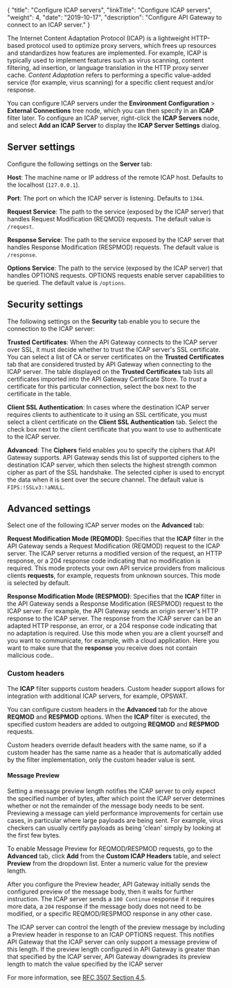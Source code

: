{
"title": "Configure ICAP servers",
"linkTitle": "Configure ICAP servers",
"weight": 4,
"date": "2019-10-17",
"description": "Configure API Gateway to connect to an ICAP server."
}

The Internet Content Adaptation Protocol (ICAP) is a lightweight HTTP-based protocol used to optimize proxy servers, which frees up resources and standardizes how features are implemented. For example, ICAP is typically used to implement features such as virus scanning, content filtering, ad insertion, or language translation in the HTTP proxy server cache. *Content Adaptation*
refers to performing a specific value-added service (for example, virus scanning) for a specific client request and/or response.

You can configure ICAP servers under the **Environment Configuration** > **External Connections**
tree node, which you can then specify in an **ICAP**
filter later. To configure an ICAP server, right-click the **ICAP Servers**
node, and select **Add an ICAP Server**
to display the **ICAP Server Settings**
dialog.

## Server settings

Configure the following settings on the **Server**
tab:

**Host**: The machine name or IP address of the remote ICAP host. Defaults to the localhost (`127.0.0.1`).

**Port**: The port on which the ICAP server is listening. Defaults to `1344`.

**Request Service**: The path to the service (exposed by the ICAP server) that handles Request Modification (REQMOD) requests. The default value is `/request`.

**Response Service**: The path to the service exposed by the ICAP server that handles Response Modification (RESPMOD) requests. The default value is `/response`.

**Options Service**: The path to the service (exposed by the ICAP server) that handles OPTIONS requests. OPTIONS requests enable server capabilities to be queried. The default value is `/options`.

## Security settings

The following settings on the **Security**
tab enable you to secure the connection to the ICAP server:

**Trusted Certificates**:
When the API Gateway connects to the ICAP server over SSL, it must decide whether to trust the ICAP server's SSL certificate. You can select a list of CA or server certificates on the **Trusted Certificates**
tab that are considered trusted by API Gateway when connecting to the ICAP server. The table displayed on the **Trusted Certificates**
tab lists all certificates imported into the API Gateway Certificate Store. To *trust*
a certificate for this particular connection, select the box next to the certificate in the table.

**Client SSL Authentication**:
In cases where the destination ICAP server requires clients to authenticate to it using an SSL certificate, you must select a client certificate on the **Client SSL Authentication**
tab. Select the check box next to the client certificate that you want to use to authenticate to the ICAP server.

**Advanced**:
The **Ciphers**
field enables you to specify the ciphers that API Gateway supports. API Gateway sends this list of supported ciphers to the destination ICAP server, which then selects the highest strength common cipher as part of the SSL handshake.
The selected cipher is used to encrypt the data when it is sent over the secure channel.
The default value is `FIPS:!SSLv3:!aNULL`.

## Advanced settings

Select one of the following ICAP server modes on the **Advanced**
tab:

**Request Modification Mode (REQMOD)**: Specifies that the **ICAP** filter in the API Gateway sends a Request Modification (REQMOD) request to the ICAP server. The ICAP server returns a modified version of the request, an HTTP response, or a 204 response code indicating that no modification is required. This mode protects your own API service providers from malicious clients **requests**, for example, requests from unknown sources. This mode is selected by default.

**Response Modification Mode (RESPMOD)**: Specifies that the **ICAP** filter in the API Gateway sends a Response Modification (RESPMOD) request to the ICAP server. For example, the API Gateway sends an origin server's HTTP response to the ICAP server. The response from the ICAP server can be an adapted HTTP response, an error, or a 204 response code indicating that no adaptation is required. Use this mode when you are a client yourself and you want to communicate, for example, with a cloud application. Here you want to make sure that the **response** you receive does not contain malicious code..

### Custom headers

The **ICAP** filter supports custom headers. Custom header support allows for integration with additional ICAP servers, for example, OPSWAT.

You can configure custom headers in the **Advanced** tab for the above **REQMOD** and **RESPMOD** options.
When the **ICAP** filter is executed, the specified custom headers are added to outgoing **REQMOD** and **RESPMOD** requests.

Custom headers override default headers with the same name, so if a custom header has the same name as a header that is automatically added by the filter implementation, only the custom header value is sent.

#### Message Preview

Setting a message preview length notifies the ICAP server to only expect the specified number of bytes, after which point the ICAP server determines whether or not the remainder of the message body needs to be sent. Previewing a message can yield performance improvements for certain use cases, in particular where large payloads are being sent. For example, virus checkers can usually certify payloads as being 'clean' simply by looking at the first few bytes.

To enable Message Preview for REQMOD/RESPMOD requests, go to the **Advanced** tab, click **Add** from the **Custom ICAP Headers** table, and select **Preview** from the dropdown list. Enter a numeric value for the preview length.

After you configure the Preview header, API Gateway initially sends the configured preview of the message body, then it waits for further instruction. The ICAP server sends a `100 Continue` response if it requires more data, a `204` response if the message body does not need to be modified, or a specific REQMOD/RESPMOD response in any other case.

The ICAP server can control the length of the preview message by including a Preview header in response to an ICAP OPTIONS request. This notifies API Gateway that the ICAP server can only support a message preview of this length. If the preview length configured in API Gateway is greater than that specified by the ICAP server, API Gateway downgrades its preview length to match the value specified by the ICAP server

For more information, see [RFC 3507 Section 4.5](https://datatracker.ietf.org/doc/html/rfc3507#section-4.5).
